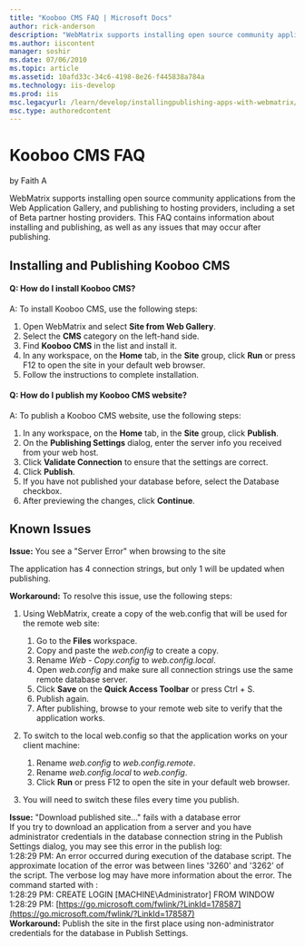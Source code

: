 ```yaml
---
title: "Kooboo CMS FAQ | Microsoft Docs"
author: rick-anderson
description: "WebMatrix supports installing open source community applications from the Web Application Gallery, and publishing to hosting providers, including a set of Be..."
ms.author: iiscontent
manager: soshir
ms.date: 07/06/2010
ms.topic: article
ms.assetid: 10afd33c-34c6-4198-8e26-f445838a784a
ms.technology: iis-develop
ms.prod: iis
msc.legacyurl: /learn/develop/installingpublishing-apps-with-webmatrix/kooboo-cms-faq
msc.type: authoredcontent
---
```

Kooboo CMS FAQ
====================
by Faith A

WebMatrix supports installing open source community applications from the Web Application Gallery, and publishing to hosting providers, including a set of Beta partner hosting providers. This FAQ contains information about installing and publishing, as well as any issues that may occur after publishing.

## Installing and Publishing Kooboo CMS

#### Q: How do I install Kooboo CMS?

A: To install Kooboo CMS, use the following steps:

1. Open WebMatrix and select **Site from Web Gallery**.
2. Select the **CMS** category on the left-hand side.
3. Find **Kooboo CMS** in the list and install it.
4. In any workspace, on the **Home** tab, in the **Site** group, click **Run** or press F12 to open the site in your default web browser.
5. Follow the instructions to complete installation.

#### Q: How do I publish my Kooboo CMS website?

A: To publish a Kooboo CMS website, use the following steps:

1. In any workspace, on the **Home** tab, in the **Site** group, click **Publish**.
2. On the **Publishing Settings** dialog, enter the server info you received from your web host.
3. Click **Validate Connection** to ensure that the settings are correct.
4. Click **Publish**.
5. If you have not published your database before, select the Database checkbox.
6. After previewing the changes, click **Continue**.

## Known Issues

**Issue:** You see a "Server Error" when browsing to the site

The application has 4 connection strings, but only 1 will be updated when publishing.

**Workaround:** To resolve this issue, use the following steps:

1. Using WebMatrix, create a copy of the web.config that will be used for the remote web site: 

    1. Go to the **Files** workspace.
    2. Copy and paste the *web.config* to create a copy.
    3. Rename *Web - Copy.config* to *web.config.local*.
    4. Open *web.config* and make sure all connection strings use the same remote database server.
    5. Click **Save** on the **Quick Access Toolbar** or press Ctrl + S.
    6. Publish again.
    7. After publishing, browse to your remote web site to verify that the application works.
2. To switch to the local web.config so that the application works on your client machine: 

    1. Rename *web.config* to *web.config.remote*.
    2. Rename *web.config.local* to *web.config*.
    3. Click **Run** or press F12 to open the site in your default web browser.
3. You will need to switch these files every time you publish.

**Issue:** "Download published site…" fails with a database error  
If you try to download an application from a server and you have administrator credentials in the database connection string in the Publish Settings dialog, you may see this error in the publish log:  
1:28:29 PM: An error occurred during execution of the database script. The approximate location of the error was between lines '3260' and '3262' of the script. The verbose log may have more information about the error. The command started with :  
1:28:29 PM: CREATE LOGIN [MACHINE\Administrator] FROM WINDOW  
1:28:29 PM: [https://go.microsoft.com/fwlink/?LinkId=178587](https://go.microsoft.com/fwlink/?LinkId=178587)  
**Workaround:** Publish the site in the first place using non-administrator credentials for the database in Publish Settings.